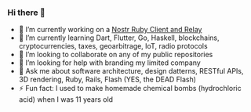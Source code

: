 ### Hi there 👋

- 🔭 I’m currently working on a [Nostr Ruby Client and Relay](https://github.com/wilsonsilva/nostr)
- 🌱 I’m currently learning Dart, Flutter, Go, Haskell, blockchains, cryptocurrencies, taxes, geoarbitrage, IoT, radio protocols
- 👯 I’m looking to collaborate on any of my public repositories
- 🤔 I’m looking for help with branding my limited company
- 💬 Ask me about software architecture, design datterns, RESTful APIs, 3D rendering, Ruby, Rails, Flash (YES, the DEAD Flash)
- ⚡ Fun fact: I used to make homemade chemical bombs (hydrochloric acid) when I was 11 years old
